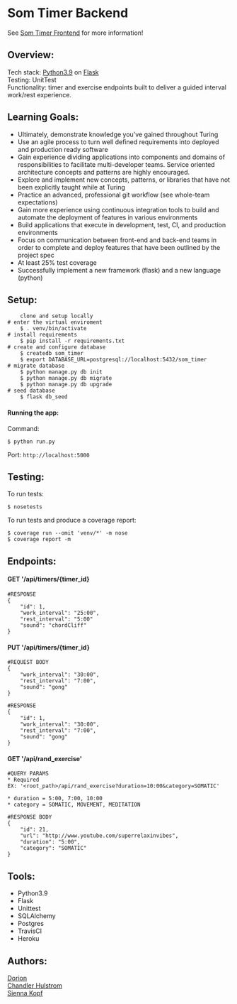 # Som Timer Backend 

See [Som Timer Frontend](https://github.com/SOM-Timer/som_timer_fe) for more information!

## Overview:
Tech stack: [Python3.9](https://www.python.org/downloads/) on [Flask](https://flask.palletsprojects.com/en/1.1.x/installation/)</br>
Testing: UnitTest </br>
Functionality: timer and exercise endpoints built to deliver a guided interval work/rest experience.  </br>

## Learning Goals: 
- Ultimately, demonstrate knowledge you’ve gained throughout Turing
- Use an agile process to turn well defined requirements into deployed and production ready software
- Gain experience dividing applications into components and domains of responsibilities to facilitate multi-developer teams. Service oriented architecture concepts and patterns are highly encouraged.
- Explore and implement new concepts, patterns, or libraries that have not been explicitly taught while at Turing
- Practice an advanced, professional git workflow (see whole-team expectations)
- Gain more experience using continuous integration tools to build and automate the deployment of features in various environments
- Build applications that execute in development, test, CI, and production environments
- Focus on communication between front-end and back-end teams in order to complete and deploy features that have been outlined by the project spec
- At least 25% test coverage 
- Successfully implement a new framework (flask) and a new language (python) 

## Setup:
```
    clone and setup locally 
# enter the virtual enviroment 
    $ . venv/bin/activate 
# install requirements 
    $ pip install -r requirements.txt 
# create and configure database 
    $ createdb som_timer 
    $ export DATABASE_URL=postgresql://localhost:5432/som_timer
# migrate database 
    $ python manage.py db init
    $ python manage.py db migrate 
    $ python manage.py db upgrade 
# seed database 
    $ flask db_seed 
```

#### Running the app:
Command: 
``` 
$ python run.py 
```
Port: `http://localhost:5000` </br>

## Testing: 
To run tests: 
```
$ nosetests
```
To run tests and produce a coverage report: 
```
$ coverage run --omit 'venv/*' -m nose 
$ coverage report -m
```

## Endpoints:

#### GET  '/api/timers/{timer_id}

```
#RESPONSE
{
    "id": 1,
    "work_interval": "25:00",
    "rest_interval": "5:00"
    "sound": "chordCliff"
}
```

#### PUT  '/api/timers/{timer_id}

```
#REQUEST BODY
{
    "work_interval": "30:00",
    "rest_interval": "7:00", 
    "sound": "gong"
}

#RESPONSE
{
    "id": 1,
    "work_interval": "30:00",
    "rest_interval": "7:00",
    "sound": "gong"
}
```

#### GET  '/api/rand_exercise'

```
#QUERY PARAMS
* Required
EX: '<root_path>/api/rand_exercise?duration=10:00&category=SOMATIC'

* duration = 5:00, 7:00, 10:00
* category = SOMATIC, MOVEMENT, MEDITATION

#RESPONSE BODY
{
    "id": 21,
    "url": "http://www.youtube.com/superrelaxinvibes",
    "duration": "5:00",
    "category": "SOMATIC"
}
```

## Tools:
- Python3.9 
- Flask 
- Unittest 
- SQLAlchemy 
- Postgres
- TravisCI 
- Heroku 

## Authors:
[Dorion](https://github.com/sciencefixion) </br>
[Chandler Hulstrom](https://github.com/Chulstro) </br>
[Sienna Kopf](https://github.com/sienna-kopf)
